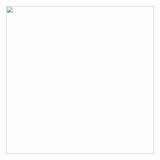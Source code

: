 
<img src="https://github.com/user-attachments/assets/adaed4a0-6dc2-4f7f-a729-417bbc34a3c5" width="400"/>
